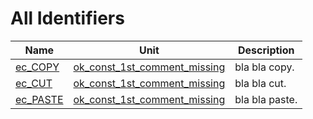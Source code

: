 # All Identifiers


| Name | Unit | Description |
|---|---|---|
| [ec_COPY](ok_const_1st_comment_missing.md#ec_COPY) | [ok_const_1st_comment_missing](ok_const_1st_comment_missing.md) | bla bla copy. |
| [ec_CUT](ok_const_1st_comment_missing.md#ec_CUT) | [ok_const_1st_comment_missing](ok_const_1st_comment_missing.md) | bla bla cut. |
| [ec_PASTE](ok_const_1st_comment_missing.md#ec_PASTE) | [ok_const_1st_comment_missing](ok_const_1st_comment_missing.md) | bla bla paste. |
